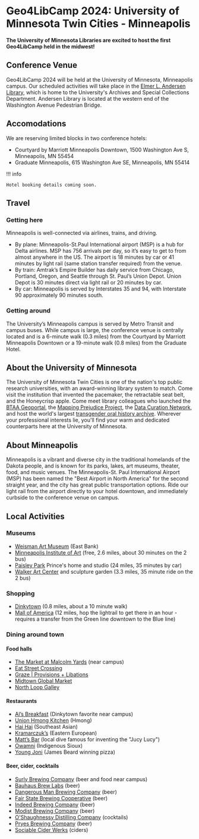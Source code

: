 # Geo4LibCamp 2024: University of Minnesota Twin Cities - Minneapolis

**The University of Minnesota Libraries are excited to host the first Geo4LibCamp held in the midwest!**

## Conference Venue

Geo4LibCamp 2024 will be held at the University of Minnesota, Minneapolis campus. Our scheduled activities will take place in the [Elmer L. Andersen Library](https://www.lib.umn.edu/spaces/andersen), which is home to the University's Archives and Special Collections Department. Andersen Library is located at the western end of the Washington Avenue Pedestrian Bridge.

## Accomodations

We are reserving limited blocks in two conference hotels:

* Courtyard by Marriott Minneapolis Downtown, 1500 Washington Ave S, Minneapolis, MN 55454
* Graduate Minneapolis, 615 Washington Ave SE, Minneapolis, MN 55414

!!! info 

	Hotel booking details coming soon.

## Travel

### Getting here

Minneapolis is well-connected via airlines, trains, and driving.

* By plane: Minneapolis-St.Paul International airport (MSP) is a hub for Delta airlines. MSP has 756 arrivals per day, so it’s easy to get to from almost anywhere in the US. The airport is 18 minutes by car or 41 minutes by light rail (same station transfer required) from the venue.
* By train: Amtrak’s Empire Builder has daily service from Chicago, Portland, Oregon, and Seattle through St. Paul’s Union Depot. Union Depot is 30 minutes direct via light rail or 20 minutes by car.
* By car: Minneapolis is served by Interstates 35 and 94, with Interstate 90 approximately 90 minutes south.

### Getting around

The University’s Minneapolis campus is served by Metro Transit and campus buses. While campus is large, the conference venue is centrally located and is a 6-minute walk (0.3 miles) from the Courtyard by Marriott Minneapolis Downtown or a 19-minute walk (0.8 miles) from the Graduate Hotel.


## About the University of Minnesota

The University of Minnesota Twin Cities is one of the nation's top public research universities, with an award-winning library system to match.  Come visit the institution that invented the pacemaker, the retractable seat belt, and the Honeycrisp apple. Come meet library colleagues who launched the [BTAA Geoportal](https://geo.btaa.org), the [Mapping Prejudice Project](https://mappingprejudice.umn.edu), the [Data Curation Network](https://datacurationnetwork.org), and host the world's largest [transgender oral history archive](https://www.lib.umn.edu/collections/special/tretter/transgender-oral-history-project). Wherever your professional interests lie, you'll find your warm and dedicated counterparts here at the University of Minnesota.

## About Minneapolis

Minneapolis is a vibrant and diverse city in the traditional homelands of the Dakota people, and is known for its parks, lakes, art museums, theater, food, and music venues. The Minneapolis-St. Paul International Airport (MSP) has been named the "Best Airport in North America" for the second straight year, and the city has great public transportation options. Ride our light rail from the airport directly to your hotel downtown, and immediately curbside to the conference venue on campus. 

## Local Activities

### Museums

*   [Weisman Art Museum](https://wam.umn.edu/) (East Bank)
*   [Minneapolis Institute of Art](https://new.artsmia.org/exhibitions) (free, 2.6 miles, about 30 minutes on the 2 bus)
*   [Paisley Park](https://www.paisleypark.com/) Prince's home and studio (24 miles, 35 minutes by car)
*   [Walker Art Center](https://walkerart.org/) and sculpture garden (3.3 miles, 35 minute ride on the 2 bus)

### Shopping

*   [Dinkytown](https://discoverthecities.com/dinkytown-minneapolis-guide/) (0.8 miles, about a 10 minute walk)
*   [Mall of America](https://www.mallofamerica.com/) (12 miles, hop the lightrail to get there in an hour - requires a transfer from the Green line downtown to the Blue line)

### Dining around town

#### Food halls

*   [The Market at Malcolm Yards](https://malcolmyards.market/) (near campus)
*   [Eat Street Crossing](https://eatstreetcrossing.com/)
*   [Graze | Provisions + Libations](https://www.grazenorthloop.com/)
*   [Midtown Global Market](https://midtownglobalmarket.org/)
*   [North Loop Galley](https://northloopgalley.org/)

#### Restaurants

*   [Al’s Breakfast](https://www.alsbreakfastmpls.com/) (Dinkytown favorite near campus)
*   [Union Hmong Kitchen](https://unionkitchenmn.com/) (Hmong)
*   [Hai Hai](https://www.haihaimpls.com/) (Southeast Asian)
*   [Kramarczuk’s](https://kramarczuks.com/) (Eastern European)
*   [Matt’s Bar](https://mattsbar.com/) (local dive famous for inventing the "Jucy Lucy")
*   [Owamni](https://owamni.com/) (Indigenous Sioux)
*   [Young Joni](https://www.youngjoni.com/) (James Beard winning pizza)

#### Beer, cider, cocktails

*   [Surly Brewing Company](https://surlybrewing.com/) (beer and food near campus)
*   [Bauhaus Brew Labs](https://www.bauhausbrewlabs.com/) (beer)
*   [Dangerous Man Brewing Company](https://dangerousmanbrewing.com/) (beer)
*   [Fair State Brewing Cooperative](https://fairstate.coop/) (beer)
*   [Indeed Brewing Company](https://www.indeedbrewing.com/) (beer)
*   [Modist Brewing Company](https://modistbrewing.com/) (beer)
*   [O'Shaughnessy Distilling Company](https://osdistilling.com/home-page/) (cocktails)
*   [Pryes Brewing Company](https://www.pryesbrewing.com/) (beer)
*   [Sociable Cider Werks](https://sociablecider.com/) (ciders)
